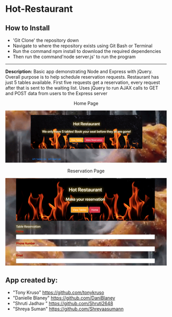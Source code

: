 # Hot-Restaurant

## How to Install

* 'Git Clone' the repository down
* Navigate to where the repository exists using Git Bash or Terminal
* Run the command npm install to download the required dependencies
* Then run the command'node server.js' to run the program
---------------------------------------------------------------------------------------
 **Description:** Basic app demonstrating Node and Express with jQuery. Overall purpose is to help schedule reservation requests. Restaurant has just 5 tables available. First five requests get a reservation, every request after that is sent to the waiting list. Uses jQuery to run AJAX calls to GET and POST data from users to the Express server

<!-- * Live Demo: <https://example.bleh> -->

<p align="center">
Home Page
</p>

![Hot Restaurant Image](images/home.png)

<p align="center">
Reservation Page
</p>

![Hot Restaurant Reservation](images/reservations.png)

## App created by:

* "Tony Kruso" <https://github.com/tonykruso>
* "Danielle Blaney" <https://github.com/DaniBlaney>
* "Shruti Jadhav " <https://github.com/Shruti2648>
* "Shreya Suman" <https://github.com/Shreyaasumann>
